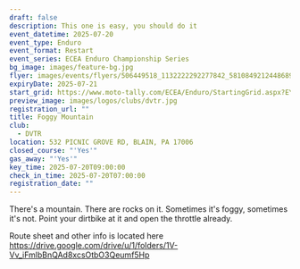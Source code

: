 ```yaml
---
draft: false
description: This one is easy, you should do it
event_datetime: 2025-07-20
event_type: Enduro
event_format: Restart
event_series: ECEA Enduro Championship Series
bg_image: images/feature-bg.jpg
flyer: images/events/flyers/506449518_1132222292277842_581084921244868926_n.jpg
expiryDate: 2025-07-21
start_grid: https://www.moto-tally.com/ECEA/Enduro/StartingGrid.aspx?EY=2024&EID=9
preview_image: images/logos/clubs/dvtr.jpg
registration_url: ""
title: Foggy Mountain
club:
  - DVTR
location: 532 PICNIC GROVE RD, BLAIN, PA 17006
closed_course: "'Yes'"
gas_away: "'Yes'"
key_time: 2025-07-20T09:00:00
check_in_time: 2025-07-20T07:00:00
registration_date: ""
---
```

There's a mountain. There are rocks on it. Sometimes it's foggy, sometimes it's not. Point your dirtbike at it and open the throttle already.

Route sheet and other info is located here https://drive.google.com/drive/u/1/folders/1V-Vv_iFmlbBnQAd8xcsOtbO3Qeumf5Hp
